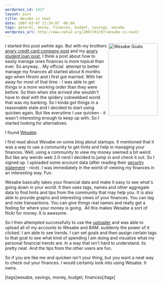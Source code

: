 ```yaml
--- 
wordpress_id: 1417
layout: post
title: Wesabe is neat
date: 2007-03-07 11:34:07 -06:00
tags: general, money, finances, budget, savings, wesabe
wordpress_url: http://www.nata2.org/2007/03/07/wesabe-is-neat/
---
```

<p><a title="Photo Sharing" href="http://www.flickr.com/photos/natatwo/413749725/"><img height="240" alt="Wesabe Goals" src="http://farm1.static.flickr.com/184/413749725_0bc3177e8f_m.jpg" width="163" align="right"></a>I started this post awhile ago. But with my brothers <a href="http://www.dylanreed.org/2007/03/06/i-hate-credit-card-companies/">angry credit card company post</a> and my <a href="http://www.nata2.org/2007/03/06/goddamn-i-hate-iowa-student-loan-people/">angry student loan post</a>, I think a post about how to easily manage ones finances is more topical than ever. So anyway... My official&nbsp; attempt to better manage my finances all started about 6 months ago when Hiromi and I first got married. With her away for most of that time - I was able to get things in a more working order than they were before. So then when she arrived she wouldn't have to deal with the spidery cobwebbed world that was my banking. So I kinda got things in a reasonable state and I decided to start using quicken again. But like everytime I use quicken - it wasn't interesting enough to keep up with. So I started looking for alternatives. </p> <p>I found <a href="http://www.wesabe.com/">Wesabe</a>.</p> <p>I first read about Wesabe on some blog about startups. It mentioned that it was a way to use a community to get hints and help in managing your finances. Well, using a community to view my money seemed a bit weird. But like any weirdo web 2.0 nerd I decided to jump in and check it out. So I signed up. I uploaded some account data (after reading their <a href="http://www.wesabe.com/page/security">security statement</a> - nice). I was immediately in the world of viewing my finances in an interesting way. Fun. </p> <p>Wesabe basically takes your financial data and make it easy to see what's going down in your world. It then uses tags, names and other aggregate data to find hints and tips from the community that may help you. It&nbsp;is also able&nbsp;to provide graphs and interesting views of your finances. You can tag and note transactions. You can give things real names and really get a feeling for where your money is going.&nbsp; All this makes&nbsp;Wesabe a sort of flickr for money. It is awesome. </p> <p>So I then attempted successfully to use the <a href="https://www.wesabe.com/accounts/upload">uploader</a> and was able to upload all of my accounts to Wesabe and BAM. suddenly the power of it clicked. I am able to see trends. I can set goals and then assign certain tags to that goal to see what kind of spending I am doing and visualize what my personal financial trends are. In a way that isn't hard to understand. its pretty neat. And the tips from the other users are fun. </p> <p>So if you are like me and quicken isn't your thing, but you want a neat way to check out your finances. I would certainly look into using Wesabe. It owns. </p> <div class="wlWriterSmartContent" id="0767317B-992E-4b12-91E0-4F059A8CECA8:e64ed81a-c81f-4105-b427-a32a6c41858d" contenteditable="false" style="padding-right: 0px; display: inline; padding-left: 0px; float: none; padding-bottom: 0px; margin: 0px; padding-top: 0px">[tags]wesabe, savings, money, budget, finances[/tags]</div>
